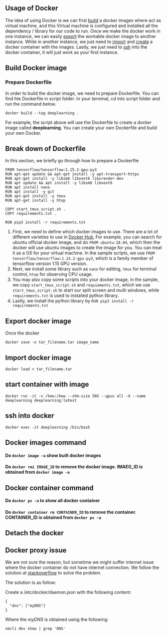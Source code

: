 ## Usage of Docker

The idea of using Docker is we can first [build](#build-docker-image) a docker images where act as virtual machine, and
this Virtual machine is configured and installed all the dependency / library for our code to run. Once we make the
docker work in one instance, we can easily [export](#export-docker-image) the workable docker image to another instance.
While in another instance, we just need to [import](#import-docker-image) and [create](#start-container-with-image) a
docker container with the images. Lastly, we just need to [ssh](#ssh-into-docker) into the docker container, it will
just work as your first instance.


## Build Docker image

### Prepare Dockerfile

In order to build the docker image, we need to prepare Dockerfile. You can find hte Dockerfile in script folder. In your
terminal, cd into script folder and run the command below.

```
docker build --tag deeplearning .
```

For example, the script above will use the Dockerfile to create a docker image called **deeplearning**. You can create
your own Dockerfile and build your own Docker.

## Break down of Dockerfile

In this section, we briefly go through how to prepare a Dockerfile

```
FROM tensorflow/tensorflow:1.15.2-gpu-py3 
RUN apt-get update && apt-get install -y apt-transport-https
RUN apt-get install -y libsm6 libxext6 libxrender-dev
RUN apt update && apt install -y libsm6 libxext6
RUN apt install nano
RUN apt install -y git
RUN apt-get install -y tmux
RUN apt-get install -y htop

COPY start_tmux_script.sh .
COPY requirements.txt .

RUN pip3 install -r requirements.txt
```

1) First, we need to define which docker images to use. There are a lot of different varieties to use in
   [Docker Hub](https://hub.docker.com/), For example, you can search for ubuntu official docker image, and do
   `FROM ubuntu:18.04`, which then the docker will use ubuntu images to create the image for you. You can treat it as a
   OS for your virtual machine. In the sample scripts, we use `FROM tensorflow/tensorflow:1.15.2-gpu-py3`, which is a
   family member of tensorflow version 1.15 GPU version.
2) Next, we install some library such as `nano` for editing, `tmux` for terminal control, `htop` for observing CPU
   usage.
3) You may also copy some scripts into your docker image, in the sample, we copy `start_tmux_script.sh`
   and `requiements.txt`, which we use `start_tmux_script.sh` to start our split screen and multi windows,
   while `requirements.txt` is used to installed python library.
4) Lastly, we install the python library by `RUN pip3 install -r requirements.txt`


## Export docker image
Once the docker 

```
docker save -o tar_filename.tar image_name
```

## Import docker image

```
docker load < tar_filename.tar
```

## start container with image

```
docker run -it -v /kew:/kew --shm-size 50G --gpus all -d --name deeplearning deeplearning:latest
```

## ssh into docker
```
docker exec -it deeplearning /bin/bash
```

## Docker images command

#### Do `docker image -a` show built docker images

#### Do `docker rmi IMAGE_ID` to remove the docker image. IMAEG_ID is obtained from `docker image -a `


## Docker container command

#### Do `docker ps -a` to show all docker container 

#### Do `docker container rm CONTAINER_ID` to remove the container. CONTAINER_ID is obtained from `docker ps -a`

## Detach the docker

## Docker proxy issue

We are not sure the reason, but sometime we might suffer internet issue where the docker container do not have internet
connection. We follow the solution
at [stackoverflow](https://stackoverflow.com/questions/61552339/pip-install-not-working-inside-docker-container)
to solve the problem.

The solution is as follow:

Create a /etc/docker/daemon.json with the following content:

```
{
  "dns": ["myDNS"]
}

```

Where the *myDNS* is obtained using the following:

```
nmcli dev show | grep 'DNS'
```



 